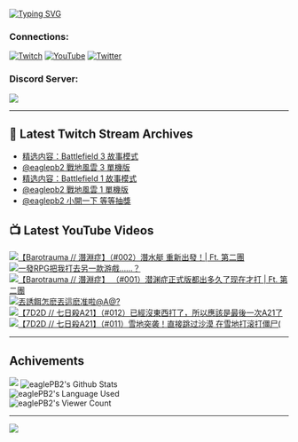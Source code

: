 <!--### Hello people, I'm EaglePB2 - The one who building something for fun 👋
Thank you for standby for this profile.   
The purpose of this profile is coming soon.   
You may come back later, as you wish if this readme.md is updated.   -->

<a href="https://git.io/typing-svg"><img src="https://readme-typing-svg.herokuapp.com?font=Fira+Code&duration=1000&pause=5000&vCenter=true&random=false&width=500&lines=%F0%9F%91%8B+Hello+Everyone%2C+I'm+EaglePB2.;%F0%9F%99%87+Thank+you+for+stopping+by+my+profile.+;%F0%9F%94%AD+%3D%3D%3D%3D+%F0%9F%94%AD;%F0%9F%91%8B+%E4%BD%A0%E5%A5%BD%EF%BC%8C%E6%AD%A1%E8%BF%8E%E4%BE%86%E5%88%B0%E6%88%91%E7%9A%84%E4%BB%A3%E7%A2%BC%E5%BA%AB%E3%80%82;%F0%9F%99%87+%E6%84%9F%E8%AC%9D%E5%89%8D%E4%BE%86%E5%8F%83%E8%A7%80%E5%B0%8F%E5%B1%8B+owo~" alt="Typing SVG" /></a>

### Connections:

[![Twitch](https://img.shields.io/badge/Twitch-9347FF?style=flat-square&logo=twitch&logoColor=white)](https://www.twitch.tv/eaglepb2)
[![YouTube](https://img.shields.io/badge/YouTube-%23FF0000.svg?style=flat-square&logo=YouTube&logoColor=white)](https://www.youtube.com/eaglepb2)
[![Twitter](https://img.shields.io/badge/Twitter-%231DA1F2.svg?style=flat-square&logo=Twitter&logoColor=white)](https://twitter.com/eaglepb2)

### Discord Server:

[![](https://invidget.switchblade.xyz/qKrub9b?theme=dark&language=ch)](https://discord.gg/qKrub9b)

---

## 👾 Latest Twitch Stream Archives
<!-- TWITCH:START -->
- [精选内容：Battlefield 3 故事模式](https://www.twitch.tv/videos/2174536755)
- [@eaglepb2 戰地風雲 3 單機版](https://www.twitch.tv/videos/2174322723)
- [精选内容：Battlefield 1 故事模式](https://www.twitch.tv/videos/2173306641)
- [@eaglepb2 戰地風雲 1 單機版](https://www.twitch.tv/videos/2172614101)
- [@eaglepb2 小開一下 等等抽獎](https://www.twitch.tv/videos/2171777695)
<!-- TWITCH:END -->



## 📺 Latest YouTube Videos
<!-- YOUTUBE:START -->
<!-- YOUTUBE:END -->

<!-- BEGIN YOUTUBE-CARDS -->
<a href="https://www.youtube.com/watch?v=opf-G7JX2X4">
  <picture>
    <source media="(prefers-color-scheme: dark)" srcset="https://ytcards.demolab.com/?id=opf-G7JX2X4&title=%E3%80%90Barotrauma+%2F%2F+%E6%BD%9B%E6%B7%B5%E7%97%87%E3%80%91%EF%BC%88%23002%EF%BC%89%E6%BD%9B%E6%B0%B4%E8%89%87+%E9%87%8D%E6%96%B0%E5%87%BA%E7%99%BC%EF%BC%81%7C+Ft.+%E7%AC%AC%E4%BA%8C%E5%9C%98&lang=zh&timestamp=1718706994&background_color=%230d1117&title_color=%23ffffff&stats_color=%23dedede&max_title_lines=1&width=250&border_radius=5&duration=13039">
    <img src="https://ytcards.demolab.com/?id=opf-G7JX2X4&title=%E3%80%90Barotrauma+%2F%2F+%E6%BD%9B%E6%B7%B5%E7%97%87%E3%80%91%EF%BC%88%23002%EF%BC%89%E6%BD%9B%E6%B0%B4%E8%89%87+%E9%87%8D%E6%96%B0%E5%87%BA%E7%99%BC%EF%BC%81%7C+Ft.+%E7%AC%AC%E4%BA%8C%E5%9C%98&lang=zh&timestamp=1718706994&background_color=%23ffffff&title_color=%2324292f&stats_color=%2357606a&max_title_lines=1&width=250&border_radius=5&duration=13039" alt="【Barotrauma // 潛淵症】（#002）潛水艇 重新出發！| Ft. 第二團" title="【Barotrauma // 潛淵症】（#002）潛水艇 重新出發！| Ft. 第二團">
  </picture>
</a>
<a href="https://www.youtube.com/watch?v=bAT7XhWr-pM">
  <picture>
    <source media="(prefers-color-scheme: dark)" srcset="https://ytcards.demolab.com/?id=bAT7XhWr-pM&title=%E4%B8%80%E7%99%BCRPG%E6%8A%8A%E6%88%91%E6%89%93%E5%8E%BB%E5%8F%A6%E4%B8%80%E6%AC%BE%E6%B8%B8%E6%88%B2%E2%80%A6%E2%80%A6%EF%BC%9F&lang=zh&timestamp=1718696413&background_color=%230d1117&title_color=%23ffffff&stats_color=%23dedede&max_title_lines=1&width=250&border_radius=5&duration=18">
    <img src="https://ytcards.demolab.com/?id=bAT7XhWr-pM&title=%E4%B8%80%E7%99%BCRPG%E6%8A%8A%E6%88%91%E6%89%93%E5%8E%BB%E5%8F%A6%E4%B8%80%E6%AC%BE%E6%B8%B8%E6%88%B2%E2%80%A6%E2%80%A6%EF%BC%9F&lang=zh&timestamp=1718696413&background_color=%23ffffff&title_color=%2324292f&stats_color=%2357606a&max_title_lines=1&width=250&border_radius=5&duration=18" alt="一發RPG把我打去另一款游戲……？" title="一發RPG把我打去另一款游戲……？">
  </picture>
</a>
<a href="https://www.youtube.com/watch?v=Vo5cSVl2vIU">
  <picture>
    <source media="(prefers-color-scheme: dark)" srcset="https://ytcards.demolab.com/?id=Vo5cSVl2vIU&title=%E3%80%90Barotrauma+%2F%2F+%E6%BD%9B%E6%B7%B5%E7%97%87%E3%80%91+%EF%BC%88%23001%EF%BC%89%E6%BD%9C%E6%B8%8A%E7%97%87%E6%AD%A3%E5%BC%8F%E7%89%88%E9%83%BD%E5%87%BA%E5%A4%9A%E4%B9%85%E4%BA%86%E7%8E%B0%E5%9C%A8%E6%89%8D%E6%89%93+%7C+Ft.+%E7%AC%AC%E4%BA%8C%E5%9C%98&lang=zh&timestamp=1718608974&background_color=%230d1117&title_color=%23ffffff&stats_color=%23dedede&max_title_lines=1&width=250&border_radius=5&duration=12821">
    <img src="https://ytcards.demolab.com/?id=Vo5cSVl2vIU&title=%E3%80%90Barotrauma+%2F%2F+%E6%BD%9B%E6%B7%B5%E7%97%87%E3%80%91+%EF%BC%88%23001%EF%BC%89%E6%BD%9C%E6%B8%8A%E7%97%87%E6%AD%A3%E5%BC%8F%E7%89%88%E9%83%BD%E5%87%BA%E5%A4%9A%E4%B9%85%E4%BA%86%E7%8E%B0%E5%9C%A8%E6%89%8D%E6%89%93+%7C+Ft.+%E7%AC%AC%E4%BA%8C%E5%9C%98&lang=zh&timestamp=1718608974&background_color=%23ffffff&title_color=%2324292f&stats_color=%2357606a&max_title_lines=1&width=250&border_radius=5&duration=12821" alt="【Barotrauma // 潛淵症】 （#001）潜渊症正式版都出多久了现在才打 | Ft. 第二團" title="【Barotrauma // 潛淵症】 （#001）潜渊症正式版都出多久了现在才打 | Ft. 第二團">
  </picture>
</a>
<a href="https://www.youtube.com/watch?v=QJuA2D_WH9I">
  <picture>
    <source media="(prefers-color-scheme: dark)" srcset="https://ytcards.demolab.com/?id=QJuA2D_WH9I&title=%E4%B8%9F%E8%AA%98%E9%A4%8C%E6%80%8E%E9%BA%BD%E4%B8%9F%E9%80%99%E9%BA%BD%E5%87%86%E5%95%A6%40A%40%3F&lang=zh&timestamp=1718596824&background_color=%230d1117&title_color=%23ffffff&stats_color=%23dedede&max_title_lines=1&width=250&border_radius=5&duration=20">
    <img src="https://ytcards.demolab.com/?id=QJuA2D_WH9I&title=%E4%B8%9F%E8%AA%98%E9%A4%8C%E6%80%8E%E9%BA%BD%E4%B8%9F%E9%80%99%E9%BA%BD%E5%87%86%E5%95%A6%40A%40%3F&lang=zh&timestamp=1718596824&background_color=%23ffffff&title_color=%2324292f&stats_color=%2357606a&max_title_lines=1&width=250&border_radius=5&duration=20" alt="丟誘餌怎麽丟這麽准啦@A@?" title="丟誘餌怎麽丟這麽准啦@A@?">
  </picture>
</a>
<a href="https://www.youtube.com/watch?v=AEBhbPudyBY">
  <picture>
    <source media="(prefers-color-scheme: dark)" srcset="https://ytcards.demolab.com/?id=AEBhbPudyBY&title=%E3%80%907D2D+%2F%2F+%E4%B8%83%E6%97%A5%E6%AE%BAA21%E3%80%91%EF%BC%88%23012%EF%BC%89%E5%B7%B2%E7%B6%93%E6%B2%92%E6%9D%B1%E8%A5%BF%E6%89%93%E4%BA%86%EF%BC%8C%E6%89%80%E4%BB%A5%E6%87%89%E8%A9%B2%E6%98%AF%E6%9C%80%E5%BE%8C%E4%B8%80%E6%AC%A1A21%E4%BA%86&lang=zh&timestamp=1718530724&background_color=%230d1117&title_color=%23ffffff&stats_color=%23dedede&max_title_lines=1&width=250&border_radius=5&duration=19640">
    <img src="https://ytcards.demolab.com/?id=AEBhbPudyBY&title=%E3%80%907D2D+%2F%2F+%E4%B8%83%E6%97%A5%E6%AE%BAA21%E3%80%91%EF%BC%88%23012%EF%BC%89%E5%B7%B2%E7%B6%93%E6%B2%92%E6%9D%B1%E8%A5%BF%E6%89%93%E4%BA%86%EF%BC%8C%E6%89%80%E4%BB%A5%E6%87%89%E8%A9%B2%E6%98%AF%E6%9C%80%E5%BE%8C%E4%B8%80%E6%AC%A1A21%E4%BA%86&lang=zh&timestamp=1718530724&background_color=%23ffffff&title_color=%2324292f&stats_color=%2357606a&max_title_lines=1&width=250&border_radius=5&duration=19640" alt="【7D2D // 七日殺A21】（#012）已經沒東西打了，所以應該是最後一次A21了" title="【7D2D // 七日殺A21】（#012）已經沒東西打了，所以應該是最後一次A21了">
  </picture>
</a>
<a href="https://www.youtube.com/watch?v=NuCur70m2n8">
  <picture>
    <source media="(prefers-color-scheme: dark)" srcset="https://ytcards.demolab.com/?id=NuCur70m2n8&title=%E3%80%907D2D+%2F%2F+%E4%B8%83%E6%97%A5%E6%AE%BAA21%E3%80%91%EF%BC%88%23011%EF%BC%89%E9%9B%AA%E5%9C%B0%E7%AA%81%E8%A2%AD%EF%BC%81%E7%9B%B4%E6%8E%A5%E8%B7%B3%E8%BF%87%E6%B2%99%E6%BC%A0+%E5%9C%A8%E9%9B%AA%E5%9C%B0%E6%89%93%E6%BB%9A%E6%89%93%E5%83%B5%E5%B0%B8%28&lang=zh&timestamp=1718436912&background_color=%230d1117&title_color=%23ffffff&stats_color=%23dedede&max_title_lines=1&width=250&border_radius=5&duration=14776">
    <img src="https://ytcards.demolab.com/?id=NuCur70m2n8&title=%E3%80%907D2D+%2F%2F+%E4%B8%83%E6%97%A5%E6%AE%BAA21%E3%80%91%EF%BC%88%23011%EF%BC%89%E9%9B%AA%E5%9C%B0%E7%AA%81%E8%A2%AD%EF%BC%81%E7%9B%B4%E6%8E%A5%E8%B7%B3%E8%BF%87%E6%B2%99%E6%BC%A0+%E5%9C%A8%E9%9B%AA%E5%9C%B0%E6%89%93%E6%BB%9A%E6%89%93%E5%83%B5%E5%B0%B8%28&lang=zh&timestamp=1718436912&background_color=%23ffffff&title_color=%2324292f&stats_color=%2357606a&max_title_lines=1&width=250&border_radius=5&duration=14776" alt="【7D2D // 七日殺A21】（#011）雪地突袭！直接跳过沙漠 在雪地打滚打僵尸(" title="【7D2D // 七日殺A21】（#011）雪地突袭！直接跳过沙漠 在雪地打滚打僵尸(">
  </picture>
</a>
<!-- END YOUTUBE-CARDS -->

---

## Achivements
[![](https://github-profile-trophy.vercel.app/?username=eaglepb2&theme=monokai&no-bg=true&&title=Repositories,Issues,Commit,MultiLanguage)](https://github.com/anuraghazra/github-readme-stats)
<img align="center" alt="eaglePB2's Github Stats" src="https://github-readme-stats.vercel.app/api?username=eaglePB2&show_icons=true&hide_border=true&theme=merko" />
<br>
<img align="center" alt="eaglePB2's Language Used" src="https://github-readme-stats.vercel.app/api/top-langs/?username=eaglePB2&show_icons=true&hide_border=true&theme=merko&layout=compact&langs_count=8" />
<br>
<img align="center" alt="eaglePB2's Viewer Count" src="https://visitcount.itsvg.in/api?id=eaglepb2&label=Profile%20Views&color=3&icon=5&pretty=true" />

<hr>

<!-- RANDOMQUOTE:START -->
![](https://quotes-github-readme.vercel.app/api?type=horizontal&theme=merko)
<!-- RANDOMQUOTE:END -->


<!--
       _____   _   _   _____       _____   _   _   ____   
      |_   _| | | | | |  ___|     |  ___| | \ | | |  _  \  
        | |   | |_| | | |___      | |___  |  \| | | | | | 
        | |   |  _  | |  ___|     |  ___| |     | | | | | 
        | |   | | | | | |___      | |___  | |\  | | |_| | 
        |_|   |_| |_| |_____|     |_____| |_| \_| |____ / 
      
-->
